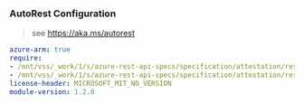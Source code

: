 ### AutoRest Configuration

> see https://aka.ms/autorest

``` yaml
azure-arm: true
require:
- /mnt/vss/_work/1/s/azure-rest-api-specs/specification/attestation/resource-manager/readme.md
- /mnt/vss/_work/1/s/azure-rest-api-specs/specification/attestation/resource-manager/readme.go.md
license-header: MICROSOFT_MIT_NO_VERSION
module-version: 1.2.0
```